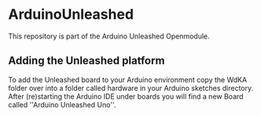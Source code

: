 # ArduinoUnleashed
This repository is part of the Arduino Unleashed Openmodule.

## Adding the Unleashed platform
To add the Unleashed board to your Arduino environment copy the WdKA folder over into a folder called hardware in your Arduino sketches directory.
After (re)starting the Arduino IDE under boards you will find a new Board called ''Arduino Unleashed Uno''.
